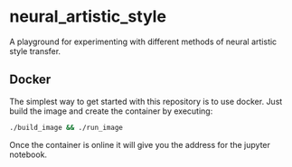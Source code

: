 # neural_artistic_style
A playground for experimenting with different methods of neural artistic style transfer.

## Docker
The simplest way to get started with this repository is to use docker. Just build the image and create the container by executing:

```bash
./build_image && ./run_image
```

Once the container is online it will give you the address for the jupyter notebook.
